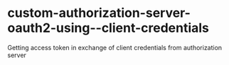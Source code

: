 # custom-authorization-server-oauth2-using--client-credentials
Getting access token in exchange of client credentials from authorization server
